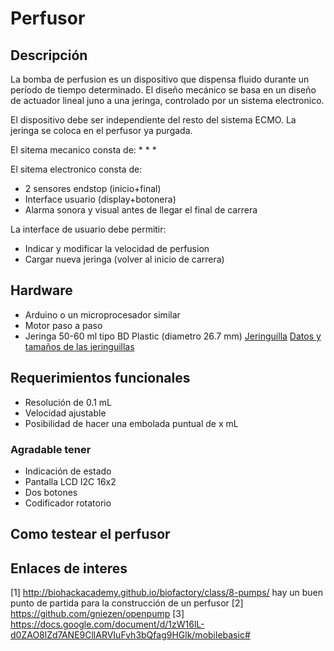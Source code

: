 # Perfusor #

## Descripción ##
La bomba de perfusion es un dispositivo que dispensa fluido durante un período de tiempo determinado.
El diseño mecánico se basa en un diseño de actuador lineal juno a una jeringa, controlado por un sistema electronico.


El dispositivo debe ser independiente del resto del sistema ECMO.
La jeringa se coloca en el perfusor ya purgada.

El sitema mecanico consta de:
* 
* 
* 

El sitema electronico consta de:
* 2 sensores endstop (inicio+final)
* Interface usuario (display+botonera)
* Alarma sonora y visual antes de llegar el final de carrera

La interface de usuario debe permitir:
* Indicar y modificar la velocidad de perfusion
* Cargar nueva jeringa (volver al inicio de carrera)

 
## Hardware ##
* Arduino o un microprocesador similar
* Motor paso a paso
* Jeringa 50-60 ml tipo BD Plastic (diametro 26.7 mm)
[Jeringuilla](https://gitlab.com/coronavirusmakers/ecmo/-/raw/master/images/jeringuilla.jpeg "Jeringuilla de 50-60ml")
[Datos y tamaños de las jeringuillas](https://gitlab.com/coronavirusmakers/ecmo/-/raw/master/files/Syringe-Selection-Guide.pdf "Datos de las jeringuillas")

## Requerimientos funcionales ##
* Resolución de 0.1 mL
* Velocidad ajustable
* Posibilidad de hacer una embolada puntual de x mL

### Agradable tener ###
* Indicación de estado
* Pantalla LCD I2C 16x2
* Dos botones
* Codificador rotatorio

## Como testear el perfusor

## Enlaces de interes ##
[1] http://biohackacademy.github.io/biofactory/class/8-pumps/ hay un buen punto de partida para la construcción de un perfusor
[2] https://github.com/gniezen/openpump
[3] https://docs.google.com/document/d/1zW16lL-d0ZAO8lZd7ANE9CllARVIuFvh3bQfag9HGlk/mobilebasic#
